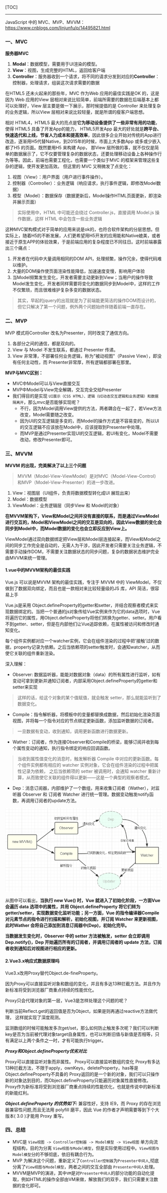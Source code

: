 [TOC]

---


JavaScript 中的 MVC、MVP、MVVM： https://www.cnblogs.com/linjunfu/p/14495821.html

### 一、MVC

**服务器MVC**

1. **Modal**：数据模型，需要用于UI渲染的模型。
2. **View**：视图，生成完整的HTML，返回给客户端
3. **Controller**：服务器收到一个请求，将不同的请求分发到对应的**Controller**：控制器，处理请求，组装这次请求需要的数据

在HTML5 还未火起来的那些年，MVC 作为Web 应用的最佳实践是OK 的，这是因为 Web 应用的View 层相对来说比较简单，前端所需要的数据在后端基本上都可以处理好，View 层主要是做一下展示，那时候提倡的是 Controller 来处理复杂的业务逻辑，所以View 层相对来说比较轻量，就是所谓的瘦客户端思想。

相对 HTML4，HTML5 最大的亮点是**它为移动设备提供了一些非常有用的功能**，使得 HTML5 具备了开发App的能力， HTML5开发App 最大的好处就是**跨平台、快速迭代和上线，节省人力成本和提高效率**，因此很多企业开始对传统的App进行改造，逐渐用H5代替Native，到2015年的时候，市面上大多数App 或多或少嵌入都了H5 的页面。既然要用H5 来构建 App， 那View 层所做的事，就不仅仅是简单的数据展示了，它不仅要管理复杂的数据状态，还要处理移动设备上各种操作行为等等。因此，前端也需要工程化，也需要一个类似于MVC 的框架来管理这些复杂的逻辑，使开发更加高效。 但这里的 MVC 又稍微发了点变化：

1. 视图（View）：用户界面（用户进行事件操作）。
2. 控制器（Controller）：业务逻辑（响应请求，执行事件逻辑，即修改Model数据）
3. 模型（Model）：数据保存（数据更新后，Model操作HTML页面更新，即渲染并展示页面）

> 实际使用中，HTML 中可能还会绕过 Controller.js，直接调用 Model.js 操作数据，这样 HTML 中会包含一些业务逻辑

这种MVC架构模式对于简单的应用来说是ok的，也符合软件架构的分层思想。但实际上，随着H5的不断发展，人们更希望用H5开发的应用能和Native媲美，或者接近于原生APP的体验效果，于是前端应用的复杂程度已不同往日。这时前端暴露出三个痛点：
1. 开发者在代码中大量调用相同的DOM API，处理频繁，操作冗余，使得代码难以维护。
2. 大量的DOM操作使页面渲染性能降低，加速速度变慢，影响用户体验
3. 当Model频繁发生变化，开发者需要主动更新到View；当用户的操作导致Model发生变化，开发者同样需要将变化的数据同步到Model中，这样的工作不仅繁琐，而且很难维护复杂多变的数据状态。

> 其实，早起的jquery的出现就是为了前端能更简洁的操作DOM而设计的，但它只解决了第一个问题，例外两个问题始终伴随着前端一直存在。

### 二、MVP

MVP 模式将Controller 改名为Presenter，同时改变了通信方向。

1. 各部分之间的通信，都是双向的。
2. View 与 Model 不发生联系，都通过 Presenter 传递。
3. View 非常薄，不部署任何业务逻辑，称为"被动视图"（Passive View），即没有任何主动性，而 Presenter非常厚，所有逻辑都部署在那里。

**MVP与MVC区别：**
* MVC中Model可以与View直接交互
* MVP中Model与View完全解耦，交互完全交给Presenter
* 我们得目的是实现 ```UI展示（CSS HTML）、逻辑（UI动态交互逻辑和业务逻辑）和数据隔离开```，那么mvc是否能够实现呢？
  * 不行，因为Model调用View提供的方法，两者耦合在一起了，若View方法改变，Model需要随之改变。
  * 因为UI的交互逻辑是多变的，而Model的操作方式是不容易变的，所以UI的交互逻辑不应该放在Model中，应该提取到Presenter中处理。
  * 而MVP是通过Presenter实现UI的交互逻辑，若UI有变化，Model不需要改动，修改Presenter即可。


### 三、MVVM

**MVVM 的出现，完美解决了以上三个问题**

> MVVM（Model-View-ViewModel）是对MVC（Model-View-Control）和MVP（Model-View-Presenter）的进一步改进。

1. View：视图层（UI组件，负责将数据模型转化成UI 展现出来）
2. Model：数据模型
3. ViewModel：业务逻辑层（同步View 和 Model的对象）

**在MVVM架构下，View和Model之间并没有直接的联系，而是通过ViewModel进行交互的，Model和ViewModel之间的交互是双向的，因此View数据的变化会同步到Model中，而Model数据的变化也会立即反应到View上。**

ViewModel通过双向数据绑定把View层和Model层连接起来，而View和Model之间的同步工作完全是自动的，无需人为干涉，因此开发者只需要关注业务逻辑，不需要手动操作DOM，不需要关注数据状态的同步问题，复杂的数据状态维护完全由MVVM来统一管理。

#### 1.vue中的MVVM架构的最佳实践

Vue.js 可以说是MVVM 架构的最佳实践，专注于 MVVM 中的 ViewModel，不仅做到了数据双向绑定，而且也是一款相对来比较轻量级的JS 库，API 简洁，很容易上手

Vue.js是采用 Object.defineProperty的getter和setter，并结合观察者模式来实现数据绑定的。当把一个普通的js对象传给Vue实例来作为它的data选项时，Vue将遍历它的属性，用Object.defineProperty将他们转换为getter、setter。用户看不到getter、setter，但是在内部他们让Vue追踪依赖，在属性被访问和修改时通知变化。

每个组件实例都对应一个watcher实例，它会在组件渲染的过程中把'接触'过的数据，property记录为依赖。之后当依赖项的setter触发时，会通知watcher，从而使它关联的组件重新渲染。

深入理解：
* Observer: 数据监听器，能能对数据对象（data）的所有属性进行监听，如有变动可拿到更新并通知订阅者，内部采用Object.defineProperty的getter和setter来实现
> 这样的话，给这个对象的某个值赋值，就会触发 setter，那么就能监听到了数据变化。
* Compile：指令解析器，将模板中的变量都替换成数据，然后初始化渲染页面视图，并将每一个指令对应的节点绑定更新函数，添加监听数据的订阅者。
> 一旦数据有变动，收到通知，调用更新函数进行数据更新。
* Wather：订阅者，作为连接Observer和Compile的桥梁，能够订阅并收到每个属性变动的通知，执行指令绑定的响应回调函数。
> 当收到属性值变化的消息时，触发解析器 Compile 中对应的更新函数。每个组件实例都有相应的 watcher 实例对象，它会在组件渲染的过程中把属性记录为依赖，
之后当依赖项的 setter 被调用时，会通知 watcher 重新计算，从而致使它关联的组件得以更新——这是一个典型的观察者模式。
* Dep：消息订阅器，内部维护了一个数组，用来收集订阅者（Wather），对监听器 Observer 和 订阅者 Watcher 进行统一管理。数据变动触发notify函数，再调用订阅者的update方法。

![](./07.Vuejs-MVVM.png)

从图中可以看出，**当执行 new Vue() 时，Vue 就进入了初始化阶段，一方面Vue 会遍历 data 选项中的属性，并用 Object.defineProperty 将它们转为 getter/setter，实现数据变化监听功能；另一方面，Vue 的指令编译器Compile 对元素节点的指令进行扫描和解析，初始化视图，并订阅 Watcher 来更新视图， 此时Wather 会将自己添加到消息订阅器中(Dep)，初始化完毕。**

**当数据发生变化时，Observer 中的 setter 方法被触发，setter 会立即调用Dep.notify()，Dep 开始遍历所有的订阅者，并调用订阅者的 update 方法，订阅者收到通知后对视图进行相应的更新。**


#### 2.Vue3.x响应式数据原理吗

Vue3.x改用Proxy替代Object.de-fineProperty。

因为Proxy可以直接监听对象和数组的变化，并且有多达13种拦截方法。并且作为新标准将受到浏览器厂商重点持续的性能优化。

Proxy只会代理对象的第一层，Vue3是怎样处理这个问题的呢？

判断当前Reflect.get的返回值是否为Object，如果是则再通过reactive方法做代理， 这样就实现了深度观测。

监测数组的时候可能触发多次get/set，那么如何防止触发多次呢？我们可以判断key是否为当前被代理对象target自身属性，也可以判断旧值与新值是否相等，只有满足以上两个条件之一时，才有可能执行trigger。

***Proxy和Object.defineProperty优劣对比***

Proxy可以直接监听对象而非属性。
Proxy可以直接监听数组的变化
Proxy有多达13种拦截方法，不限于apply，ownKeys，deleteProperty，has等是Object.defineProperty不具备的
Proxy返回的是一个新的对象，我们可以只操作新的对象达到目的，而Object.defineProperty只能遍历对象属性直接修改。
Proxy作为新标准将受到浏览器厂商重点持续的性能优化，也就是传说中的新标准的新能红利。

***Object.defineProperty 的优势如下:***
兼容性好，支持 IE9，而 Proxy 的存在浏览器兼容性问题,而且无法用 polyfill 磨平，因此 Vue 的作者才声明需要等到下个大版本( 3.0 )才能用 Proxy 重写。

### 四、总结

* MVC是 ```View视图 -> Controller控制器 -> Model模型 -> View视图``` 单方向流程结构，目的为分离 ```View视图与Model模型```，但是实际使用过程中。```View视图与Model模型```分的不够彻底，依旧有耦合行为。
* MVP 为解决这个问题，重新定义了```Controller控制器```为```Presenter中间人```,彻底分离了```View视图与Model模型```，两者之间的交互全部由 ```Presenter中间人```处理。
* MVVM是MVP的演进，其中```VM```是对```Presenter中间人```的部分功能的自动化提取，例如HTML的操作全部由VM来做，解放我们的双手，我们只需要关注数据的变化即可。
